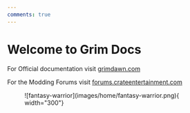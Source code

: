 ```yaml
---
comments: true
---
```

# Welcome to Grim Docs

For Official documentation visit [grimdawn.com](https://www.grimdawn.com/guide/game-settings/modding/)

For the Modding Forums visit [forums.crateentertainment.com](https://forums.crateentertainment.com/c/grimdawn/modding-tutorials-and-help/33)

<figure markdown>
![fantasy-warrior](images/home/fantasy-warrior.png){ width="300"}
</figure>